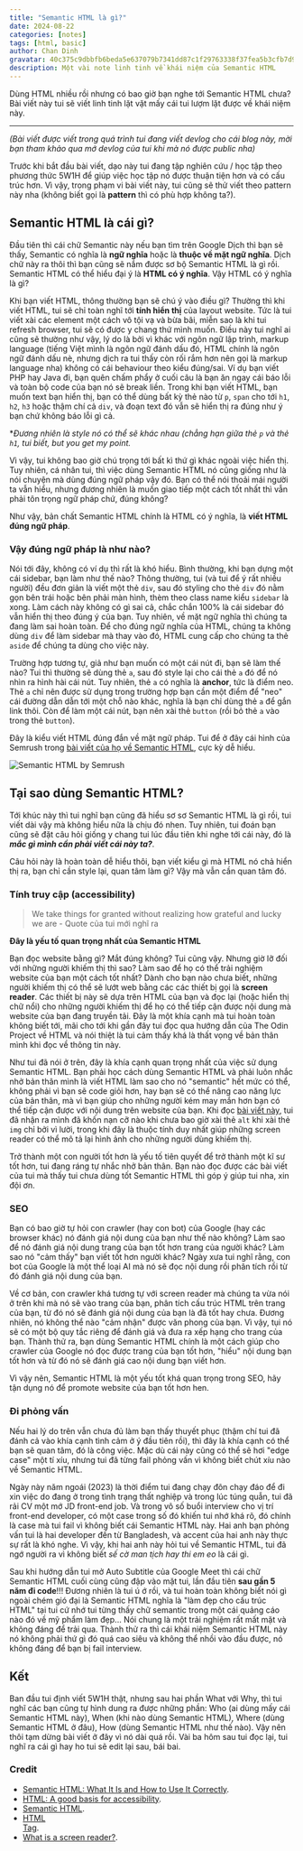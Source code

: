 ```yaml
---
title: "Semantic HTML là gì?"
date: 2024-08-22
categories: [notes]
tags: [html, basic]
author: Chan Dinh
gravatar: 40c375c9dbbfb6beda5e637079b7341dd87c1f29763338f37fea5b3cfb7d98e8
description: Một vài note linh tinh về khái niệm của Semantic HTML
---
```


Dùng HTML nhiều rồi nhưng có bao giờ bạn nghe tới Semantic HTML chưa? Bài viết này tui sẽ viết linh tinh lặt vặt mấy cái tui lượm lặt được về khái niệm này.

---

*(Bài viết được viết trong quá trình tui đang viết devlog cho cái blog này, mời bạn tham khảo qua mớ devlog của tui khi mà nó được public nha)*

Trước khi bắt đầu bài viết, dạo này tui đang tập nghiên cứu / học tập theo phương thức 5W1H để giúp việc học tập nó được thuận tiện hơn và có cấu trúc hơn. Vì vậy, trong phạm vi bài viết này, tui cũng sẽ thử viết theo pattern này nha (không biết gọi là **pattern** thì có phù hợp không ta?).

## Semantic HTML là cái gì? 

Đầu tiên thì cái chữ Semantic này nếu bạn tìm trên Google Dịch thì bạn sẽ thấy, Semantic có nghĩa là **ngữ nghĩa** hoặc là **thuộc về mặt ngữ nghĩa**. Dịch chữ này ra thôi thì bạn cũng sẽ nắm được sơ bộ Semantic HTML là gì rồi. Semantic HTML có thể hiểu đại ý là **HTML có ý nghĩa**. Vậy HTML có ý nghĩa là gì?

Khi bạn viết HTML, thông thường bạn sẽ chú ý vào điều gì? Thường thì khi viết HTML, tui sẽ chỉ toàn nghĩ tới **tính hiển thị** của layout website. Tức là tui viết xài các element một cách vô tội vạ và bừa bãi, miễn sao là khi tui refresh browser, tui sẽ có được y chang thứ mình muốn. Điều này tui nghĩ ai cũng sẽ thường như vậy, lý do là bởi vì khác với ngôn ngữ lập trình, markup language (tiếng Việt mình là ngôn ngữ đánh dấu đó, HTML chính là ngôn ngữ đánh dấu nè, nhưng dịch ra tui thấy còn rối rắm hơn nên gọi là markup language nha) không có cái behaviour theo kiểu đúng/sai. Ví dụ bạn viết PHP hay Java đi, bạn quên chấm phẩy ở cuối câu là bạn ăn ngay cái báo lỗi và toàn bộ code của bạn nó sẽ break liền. Trong khi bạn viết HTML, bạn muốn text bạn hiển thị, bạn có thể dùng bất kỳ thẻ nào từ `p`, `span` cho tới `h1`, `h2`, `h3` hoặc thậm chí cả `div`, và đoạn text đó vẫn sẽ hiển thị ra đúng như ý bạn chứ không báo lỗi gì cả.

**Đương nhiên là style nó có thể sẽ khác nhau (chẳng hạn giữa thẻ `p` và thẻ `h1`, tui biết, but you get my point.*

Vì vậy, tui không bao giờ chú trọng tới bất kì thứ gì khác ngoài việc hiển thị. Tuy nhiên, cá nhân tui, thì việc dùng Semantic HTML nó cũng giống như là nói chuyện mà dùng đúng ngữ pháp vậy đó. Bạn có thể nói thoải mái người ta vẫn hiểu, nhưng đương nhiên là muốn giao tiếp một cách tốt nhất thì vẫn phải tôn trọng ngữ pháp chứ, đúng không?

Như vậy, bản chất Semantic HTML chính là HTML có ý nghĩa, là **viết HTML đúng ngữ pháp**.

### Vậy đúng ngữ pháp là như nào?

Nói tới đây, không có ví dụ thì rất là khó hiểu. Bình thường, khi bạn dựng một cái sidebar, bạn làm như thế nào? Thông thường, tui (và tui để ý rất nhiều người) đều đơn giản là viết một thẻ `div`, sau đó styling cho thẻ `div` đó nằm gọn bên trái hoặc bên phải màn hình, thèm theo class name kiểu `sidebar` là xong. Làm cách này không có gì sai cả, chắc chắn 100% là cái sidebar đó vẫn hiển thị theo đúng ý của bạn. Tuy nhiên, về mặt ngữ nghĩa thì chúng ta đang làm sai hoàn toàn. Để cho đúng ngữ nghĩa của HTML, chúng ta không dùng `div` để làm sidebar mà thay vào đó, HTML cung cấp cho chúng ta thẻ `aside` để chúng ta dùng cho việc này. 

Trường hợp tương tự, giả như bạn muốn có một cái nút đi, bạn sẽ làm thế nào? Tui thì thường sẽ dùng thẻ `a`, sau đó style lại cho cái thẻ `a` đó để nó nhìn ra hình hài cái nút. Tuy nhiên, thẻ `a` có nghĩa là **anchor**, tức là điểm neo. Thẻ `a` chỉ nên được sử dụng trong trường hợp bạn cần một điểm để "neo" cái đường dẫn dẫn tới một chỗ nào khác, nghĩa là bạn chỉ dùng thẻ `a` để gắn link thôi. Còn để làm một cái nút, bạn nên xài thẻ `button` (rồi bỏ thẻ `a` vào trong thẻ `button`). 

Đây là kiểu viết HTML đúng đắn về mặt ngữ pháp. Tui để ở đây cái hình của Semrush trong [bài viết của họ về Semantic HTML](https://www.semrush.com/blog/semantic-html5-guide/), cực kỳ dễ hiểu.

![Semantic HTML by Semrush](https://static.semrush.com/blog/uploads/media/cc/85/cc85d452a743e27f68d426df35e4da7d/EN-Semantic-Search-Non-Semantic.webp "Semantic HTML by Semrush")

## Tại sao dùng Semantic HTML?

Tới khúc này thì tui nghĩ bạn cũng đã hiểu sơ sơ Semantic HTML là gì rồi, tui viết dài vậy mà không hiểu nữa là chịu đó nhen. Tuy nhiên, tui đoán bạn cũng sẽ đặt câu hỏi giống y chang tui lúc đầu tiên khi nghe tới cái này, đó là ***mắc gì mình cần phải viết cái này ta?***. 

Câu hỏi này là hoàn toàn dễ hiểu thôi, bạn viết kiểu gì mà HTML nó chả hiển thị ra, bạn chỉ cần style lại, quan tâm làm gì? Vậy mà vẫn cần quan tâm đó.

### Tính truy cập (accessibility)

> We take things for granted without realizing how grateful and lucky we are - Quote của tui mới nghĩ ra

**Đây là yếu tố quan trọng nhất của Semantic HTML**

Bạn đọc website bằng gì? Mắt đúng không? Tui cũng vậy. Nhưng giờ lỡ đối với những người khiếm thị thì sao? Làm sao để họ có thể trải nghiệm website của bạn một cách tốt nhất? Dành cho bạn nào chưa biết, những người khiếm thị có thể sẽ lướt web bằng các các thiết bị gọi là **screen reader**. Các thiết bị này sẽ dựa trên HTML của bạn và đọc lại (hoặc hiển thị chữ nổi) cho những người khiếm thị để họ có thể tiếp cận được nội dung mà website của bạn đang truyền tải. Đây là một khía cạnh mà tui hoàn toàn không biết tới, mãi cho tới khi gần đây tui đọc qua hướng dẫn của The Odin Project về HTML và nói thiệt là tui cảm thấy khá là thất vọng về bản thân mình khi đọc về thông tin này.

Như tui đã nói ở trên, đây là khía cạnh quan trọng nhất của việc sử dụng Semantic HTML. Bạn phải học cách dùng Semantic HTML và phải luôn nhắc nhở bản thân mình là viết HTML làm sao cho nó "semantic" hết mức có thể, không phải vì bạn sẽ code giỏi hơn, hay bạn sẽ có thể nâng cao năng lực của bản thân, mà vì bạn giúp cho những người kém may mắn hơn bạn có thể tiếp cận được với nội dung trên website của bạn. Khi đọc [bài viết này](https://axesslab.com/what-is-a-screen-reader/), tui đã nhận ra mình đã khốn nạn cỡ nào khi chưa bao giờ xài thẻ `alt` khi xài thẻ `img` chỉ bởi vì lười, trong khi đây là thuộc tính duy nhất giúp những screen reader có thể mô tả lại hình ảnh cho những người dùng khiếm thị.

Trở thành một con người tốt hơn là yếu tố tiên quyết để trở thành một kĩ sư tốt hơn, tui đang ráng tự nhắc nhở bản thân. Bạn nào đọc được các bài viết của tui mà thấy tui chưa dùng tốt Semantic HTML thì góp ý giúp tui nha, xin đội ơn.

### SEO

Bạn có bao giờ tự hỏi con crawler (hay con bot) của Google (hay các browser khác) nó đánh giá nội dung của bạn như thế nào không? Làm sao để nó đánh giá nội dung trang của bạn tốt hơn trang của người khác? Làm sao nó "cảm thấy" bạn viết tốt hơn người khác? Ngày xưa tui nghĩ rằng, con bot của Google là một thể loại AI mà nó sẽ đọc nội dung rồi phân tích rồi từ đó đánh giá nội dung của bạn.

Về cơ bản, con crawler khá tương tự với screen reader mà chúng ta vừa nói ở trên khi mà nó sẽ vào trang của bạn, phân tích cấu trúc HTML trên trang của bạn, từ đó nó sẽ đánh giá nội dung của bạn là đã tốt hay chưa. Đương nhiên, nó không thể nào "cảm nhận" được văn phong của bạn. Vì vậy, tụi nó sẽ có một bộ quy tắc riêng để đánh giá và đưa ra xếp hạng cho trang của bạn. Thành thử ra, bạn dùng Semantic HTML chính là một cách giúp cho crawler của Google nó đọc được trang của bạn tốt hơn, "hiểu" nội dung bạn tốt hơn và từ đó nó sẽ đánh giá cao nội dung bạn viết hơn.

Vì vậy nên, Semantic HTML là một yếu tốt khá quan trọng trong SEO, hãy tận dụng nó để promote website của bạn tốt hơn hen.

### Đi phỏng vấn

Nếu hai lý do trên vẫn chưa đủ làm bạn thấy thuyết phục (thậm chí tui đã đánh cả vào khía cạnh tình cảm ở ý đầu tiên rồi), thì đây là khía cạnh có thể bạn sẽ quan tâm, đó là công việc. Mặc dù cái này cũng có thể sẽ hơi "edge case" một tí xíu, nhưng tui đã từng fail phỏng vấn vì không biết chút xíu nào về Semantic HTML.

Ngày này năm ngoái (2023) là thời điểm tui đang chạy đôn chạy đáo để đi xin việc do đang ở trong tình trạng thất nghiệp và trong lúc túng quẫn, tui đã rải CV một mớ JD front-end job. Và trong vô số buổi interview cho vị trí front-end developer, có một case trong số đó khiến tui nhớ khá rõ, đó chính là case mà tui fail vì không biết cái Semantic HTML này. Hai anh bạn phỏng vấn tui là hai developer đến từ Bangladesh, và accent của hai anh này thực sự rất là khó nghe. Vì vậy, khi hai anh này hỏi tui về Semantic HTML, tui đã ngớ người ra vì không biết *sế cờ man tịch hay thi em eo* là cái gì.

Sau khi hướng dẫn tui mở Auto Subtitle của Google Meet thì cái chữ Semantic HTML cuối cùng cũng đập vào mặt tui, lần đầu tiên **sau gần 5 năm đi code**!!! Đương nhiên là tui ú ớ rồi, và tui hoàn toàn không biết nói gì ngoài chém gió đại là Semantic HTML nghĩa là "làm đẹp cho cấu trúc HTML" tại tui cứ nhớ tui từng thấy chữ semantic trong một cái quảng cáo nào đó về mỹ phẩm làm đẹp... Nói chung là một trải nghiệm rất mất mặt và không đáng để trải qua. Thành thử ra thì cái khái niệm Semantic HTML này nó không phải thứ gì đó quá cao siêu và không thể nhồi vào đầu được, nó không đáng để bạn bị fail interview.

## Kết

Ban đầu tui định viết 5W1H thật, nhưng sau hai phần What với Why, thì tui nghĩ các bạn cũng tự hình dung ra được những phần: Who (ai dùng mấy cái Semantic HTML này), When (khi nào dùng Semantic HTML), Where (dùng Semantic HTML ở đâu), How (dùng Semantic HTML như thế nào). Vậy nên thôi tạm dừng bài viết ở đây vì nó dài quá rồi. Vài ba hôm sau tui đọc lại, tui nghĩ ra cái gì hay ho tui sẽ edit lại sau, bái bai. 

### Credit

- [Semantic HTML: What It Is and How to Use It Correctly](https://www.semrush.com/blog/semantic-html5-guide/).
- [HTML: A good basis for accessibility](https://developer.mozilla.org/en-US/docs/Learn/Accessibility/HTML#good_semantics).
- [Semantic HTML](https://web.dev/learn/html/semantic-html).
- [HTML <aside> Tag](https://www.w3schools.com/tags/tag_aside.asp).
- [What is a screen reader?](https://axesslab.com/what-is-a-screen-reader/).
